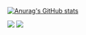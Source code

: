 [![Anurag's GitHub stats](https://github-readme-stats.vercel.app/api?username=ParkJinTol&show_icons=true&theme=tokyonight)](https://github.com/anuraghazra/github-readme-stats)
<div>
<a href="https://www.instagram.com/p_j_s0529" target="_blank"><img src="https://img.shields.io/badge/instagram-E4405F?style=flat-square&logo=instagram&logoColor=white"/></a>
<a target="_blank"><img src="https://img.shields.io/badge/pjsjja34@gmailc.com-C8332D?style=flat-square&logo=minutemailer&logoColor=white"/></a>
</div>
